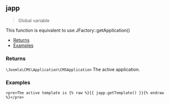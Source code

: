 ## japp
> Global variable

This function is equivalent to use JFactory::getApplication()   

* [Returns](#returns)
* [Examples](#examples)

### Returns <a id="returns"></a>

`\Joomla\CMS\Application\CMSApplication`  The active application.

### Examples <a id="examples"></a>

```twig
<pre>The active template is {% raw %}{{ japp.getTemplate() }}{% endraw %}</pre>
```